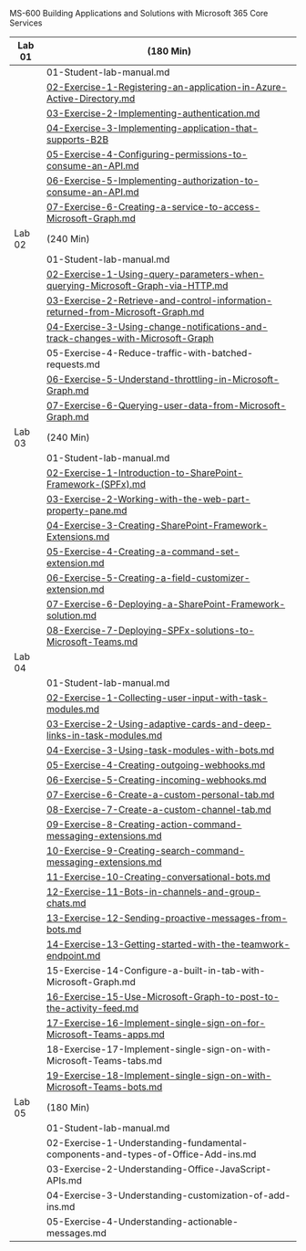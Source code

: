 MS-600
 Building Applications and Solutions with Microsoft 365 Core Services

| Lab 01 | (180 Min)                                                    |
| ------ | ------------------------------------------------------------ |
|        | 01-Student-lab-manual.md                                     |
|        | [02-Exercise-1-Registering-an-application-in-Azure-Active-Directory.md](Evidencias/Lab01/exercise01/Evidencias_Exercise01.md) |
|        | [03-Exercise-2-Implementing-authentication.md](Evidencias/Lab01/exercise02/Evidencias_Exercise02.md)                 |
|        | [04-Exercise-3-Implementing-application-that-supports-B2B](Evidencias/Lab01/exercise03/Evidencias_Exercise03.md)  |
|        | [05-Exercise-4-Configuring-permissions-to-consume-an-API.md](Evidencias/Lab01/exercise04/Evidencias_Exercise04.md)   |
|        | [06-Exercise-5-Implementing-authorization-to-consume-an-API.md](Evidencias/Lab01/exercise05/Evidencias_Exercise05.md) |
|        | [07-Exercise-6-Creating-a-service-to-access-Microsoft-Graph.md](Evidencias/Lab01/exercise06/Evidencias_Exercise06.md) |
| Lab 02 | (240 Min)                                                    |
|        | 01-Student-lab-manual.md                                     |
|        | [02-Exercise-1-Using-query-parameters-when-querying-Microsoft-Graph-via-HTTP.md](Evidencias/Lab02/exercise01/Evidencias_lab02_exercise01.md) |
|        | [03-Exercise-2-Retrieve-and-control-information-returned-from-Microsoft-Graph.md](Evidencias/Lab02/exercise02/Evidencias_lab02_exercise02.md) |
|        | [04-Exercise-3-Using-change-notifications-and-track-changes-with-Microsoft-Graph](Evidencias/Lab02/exercise03/Evidencias_lab02_exercise03.md) |
|        | 05-Exercise-4-Reduce-traffic-with-batched-requests.md       |
|        | [06-Exercise-5-Understand-throttling-in-Microsoft-Graph.md](Evidencias/Lab02/exercise05/Evidencias_lab02_exercise05.md)    |
|        | [07-Exercise-6-Querying-user-data-from-Microsoft-Graph.md](Evidencias/Lab02/exercise06/Evidencias_lab02_exercise06.md)     |
| Lab 03 | (240 Min)                                                    |
|        | 01-Student-lab-manual.md                                     |
|        | [02-Exercise-1-Introduction-to-SharePoint-Framework-(SPFx).md](Evidencias/Lab03/exercise01/Evidencias_lab03_exercise01.md) |
|        | [03-Exercise-2-Working-with-the-web-part-property-pane.md](Evidencias/Lab03/exercise02/Evidencias_lab03_exercise02.md)     |
|        | [04-Exercise-3-Creating-SharePoint-Framework-Extensions.md](Evidencias/Lab03/exercise03/Evidencias_lab03_exercise03.md)    |
|        | [05-Exercise-4-Creating-a-command-set-extension.md](Evidencias/Lab03/exercise04/Evidencias_lab03_exercise04.md)            |
|        | [06-Exercise-5-Creating-a-field-customizer-extension.md](Evidencias/Lab03/exercise05/Evidencias_lab03_exercise05.md)       |
|        | [07-Exercise-6-Deploying-a-SharePoint-Framework-solution.md](Evidencias/Lab03/exercise06/Evidencias_lab03_exercise06.md)   |
|        | [08-Exercise-7-Deploying-SPFx-solutions-to-Microsoft-Teams.md](Evidencias/Lab03/exercise07/Evidencias_lab03_exercise07.md) |
| Lab 04 |                                                              |
|        | 01-Student-lab-manual.md                                     |
|        | [02-Exercise-1-Collecting-user-input-with-task-modules.md](Evidencias/Lab04/exercise01/Evidencias_lab04_exercise01.md)     |
|        | [03-Exercise-2-Using-adaptive-cards-and-deep-links-in-task-modules.md](Evidencias/Lab04/exercise02/Evidencias_lab04_exercise02.md) |
|        | [04-Exercise-3-Using-task-modules-with-bots.md](Evidencias/Lab04/exercise03/Evidencias_lab04_exercise03.md)                |
|        | [05-Exercise-4-Creating-outgoing-webhooks.md](Evidencias/Lab04/exercise04/Evidencias_lab04_exercise04.md)                  |
|        | [06-Exercise-5-Creating-incoming-webhooks.md](Evidencias/Lab04/exercise05/Evidencias_lab04_exercise05.md)                  |
|        | [07-Exercise-6-Create-a-custom-personal-tab.md](Evidencias/Lab04/exercise06/Evidencias_lab04_exercise06.md)                |
|        | [08-Exercise-7-Create-a-custom-channel-tab.md](Evidencias/Lab04/exercise07/Evidencias_lab04_exercise07.md)                 |
|        | [09-Exercise-8-Creating-action-command-messaging-extensions.md](Evidencias/Lab04/exercise08/Evidencias_lab04_exercise08.md) |
|        | [10-Exercise-9-Creating-search-command-messaging-extensions.md](Evidencias/Lab04/exercise09/Evidencias_lab04_exercise09.md) |
|        | [11-Exercise-10-Creating-conversational-bots.md](Evidencias/Lab04/exercise10/Evidencias_lab04_exercise10.md)               |
|        | [12-Exercise-11-Bots-in-channels-and-group-chats.md](Evidencias/Lab04/exercise11/Evidencias_lab04_exercise11.md)           |
|        | [13-Exercise-12-Sending-proactive-messages-from-bots.md](Evidencias/Lab04/exercise12/Evidencias_lab04_exercise12.md)       |
|        | [14-Exercise-13-Getting-started-with-the-teamwork-endpoint.md](Evidencias/Lab04/exercise13/Evidencias_lab04_exercise13.md) |
|        | 15-Exercise-14-Configure-a-built-in-tab-with-Microsoft-Graph.md |
|        | [16-Exercise-15-Use-Microsoft-Graph-to-post-to-the-activity-feed.md](Evidencias/Lab04/exercise15/Evidencias_lab04_exercise15.md) |
|        | [17-Exercise-16-Implement-single-sign-on-for-Microsoft-Teams-apps.md](Evidencias/Lab04/exercise16/Evidencias_lab04_exercise16.md) |
|        | 18-Exercise-17-Implement-single-sign-on-with-Microsoft-Teams-tabs.md |
|        | [19-Exercise-18-Implement-single-sign-on-with-Microsoft-Teams-bots.md](Evidencias/Lab04/exercise18/Evidencias_lab04_exercise18.md) |
| Lab 05 | (180 Min)                                                    |
|        | 01-Student-lab-manual.md                                     |
|        | 02-Exercise-1-Understanding-fundamental-components-and-types-of-Office-Add-ins.md |
|        | 03-Exercise-2-Understanding-Office-JavaScript-APIs.md        |
|        | 04-Exercise-3-Understanding-customization-of-add-ins.md      |
|        | 05-Exercise-4-Understanding-actionable-messages.md           |
